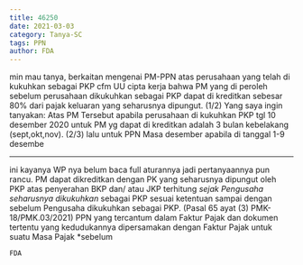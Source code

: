 ```yaml
---
title: 46250
date: 2021-03-03
category: Tanya-SC
tags: PPN
author: FDA
---
```


min mau tanya, berkaitan mengenai PM-PPN atas perusahaan yang telah di kukuhkan sebagai PKP cfm UU cipta kerja bahwa PM yang di peroleh sebelum perusahaan dikukuhkan sebagai PKP dapat di kreditkan sebesar 80% dari pajak keluaran yang seharusnya dipungut. (1/2) Yang saya ingin tanyakan: Atas PM Tersebut apabila perusahaan di kukuhkan PKP tgl 10 desember 2020 untuk PM yg dapat di kreditkan adalah 3 bulan kebelakang (sept,okt,nov). (2/3) lalu untuk PPN Masa desember apabila di tanggal 1-9 desembe

---

ini kayanya WP nya belum baca full aturannya jadi pertanyaannya pun rancu. PM dapat dikreditkan dengan PK yang seharusnya dipungut oleh PKP atas penyerahan BKP dan/ atau JKP terhitung *sejak Pengusaha seharusnya dikukuhkan* sebagai PKP sesuai ketentuan sampai dengan sebelum Pengusaha dikukuhkan sebagai PKP. (Pasal 65 ayat (3) PMK-18/PMK.03/2021) PPN yang tercantum dalam Faktur Pajak dan dokumen tertentu yang kedudukannya dipersamakan dengan Faktur Pajak untuk suatu Masa Pajak *sebelum

`FDA`
